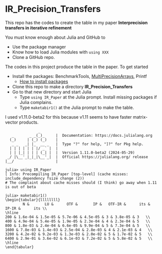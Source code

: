 # IR_Precision_Transfers

This repo has the codes to create the table in my paper __Interprecision transfers in iterative refinement__

You must know enough about Julia and GitHub to

   - Use the package manager
   - Know how to load Julia modules with  ```using XXX```
   - Clone a GitHub repo.

The codes in this project produce the table in the paper. To get started

  - Install the packages: BenchmarkTools, [MultiPrecisionArrays](https://github.com/ctkelley/MultiPrecisionArrays.jl), Printf
      - [How to install packages](https://datatofish.com/install-package-julia/)
  - Clone this repo to make a directory __IR_Precision_Transfers__
  - Go to that new directory and start Julia
     - Type ```using IR_Paper``` at the Julia prompt. Install missing packages if Julia complains.
     - Type ```maketabir1()``` at the Julia prompt to make the table.

I used v1.11.0-beta2 for this because v1.11 seems to have faster matrix-vector products.

```
               _
   _       _ _(_)_     |  Documentation: https://docs.julialang.org
  (_)     | (_) (_)    |
   _ _   _| |_  __ _   |  Type "?" for help, "]?" for Pkg help.
  | | | | | | |/ _` |  |
  | | |_| | | | (_| |  |  Version 1.11.0-beta2 (2024-05-29)
 _/ |\__'_|_|_|\__'_|  |  Official https://julialang.org/ release
|__/                   |

julia> using IR_Paper
[ Info: Precompiling IR_Paper [top-level] (cache misses: include_dependency fsize change (2))
# The complaint about cache misses should (I think) go away when 1.11 is out of beta

julia> maketabir1()
\begin{tabular}{llllllll} 
        N &       LU &      OTF &       IP &   OTF-IR &      its &    IP-IR &      its \\ 
\hline 
200 & 1.6e-04 & 1.5e-05 & 5.7e-06 & 4.5e-05 & 3 & 3.8e-05 & 3   \\ 
400 & 4.9e-04 & 5.4e-05 & 1.9e-05 & 2.3e-04 & 4 & 2.3e-04 & 5   \\ 
800 & 1.8e-03 & 2.4e-04 & 6.6e-05 & 9.9e-04 & 5 & 7.3e-04 & 5   \\ 
1600 & 7.8e-03 & 1.4e-03 & 2.5e-04 & 2.8e-03 & 4 & 2.1e-03 & 4   \\ 
3200 & 4.2e-02 & 9.2e-03 & 1.3e-03 & 2.0e-02 & 5 & 1.7e-02 & 5   \\ 
6400 & 2.9e-01 & 3.6e-02 & 6.1e-03 & 7.2e-02 & 5 & 5.8e-02 & 5   \\ 
\hline 
\end{tabular} 
```
